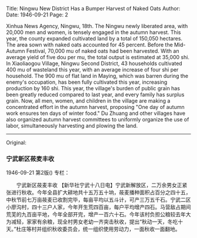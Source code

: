 Title: Ningwu New District Has a Bumper Harvest of Naked Oats
Author:
Date: 1946-09-21
Page: 2

Xinhua News Agency, Ningwu, 18th. The Ningwu newly liberated area, with 20,000 men and women, is tensely engaged in the autumn harvest. This year, the county expanded cultivated land by a total of 150,050 hectares. The area sown with naked oats accounted for 45 percent. Before the Mid-Autumn Festival, 70,000 mu of naked oats had been harvested. With an average yield of five dou per mu, the total output is estimated at 35,000 shi. In Xiaoliaogou Village, Ningwu Second District, 43 households cultivated 400 mu of wasteland this year, with an average increase of four shi per household. The 900 mu of flat land in Maying, which was barren during the enemy's occupation, has been fully cultivated this year, increasing production by 160 shi. This year, the village's burden of public grain has been greatly reduced compared to last year, and every family has surplus grain. Now, all men, women, and children in the village are making a concentrated effort in the autumn harvest, proposing "One day of autumn work ensures ten days of winter food." Du Zhuang and other villages have also organized autumn harvest committees to uniformly organize the use of labor, simultaneously harvesting and plowing the land.



<hr /> 

Original: 


### 宁武新区莜麦丰收

1946-09-21
第2版()
专栏：

　　宁武新区莜麦丰收
    【新华社宁武十八日电】宁武新解放区，二万余男女正紧张进行秋收。今年全县扩大耕地共十五万五十垧，莜麦播种面积占百分之四十五，中秋节前七万亩莜麦已收割完毕，每亩平均以五斗计，可产三万五千石。宁武二区小廖沟村，四十三户人家，今年开生荒四百亩，每户平均增产四石。马营敌占期间荒芜的九百亩平地，今年全部开完，增产一百六十石。今年该村负担公粮较去年大为减轻，家家有余粮，现全村男女老幼一齐突击秋收，提出“秋动一天，冬吃十天。”杜庄等村并组织秋收委员会，统一组织使用劳动力，一面秋收一面翻地。
